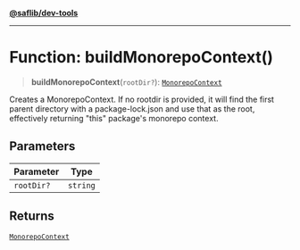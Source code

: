 [**@saflib/dev-tools**](../index.md)

***

# Function: buildMonorepoContext()

> **buildMonorepoContext**(`rootDir?`): [`MonorepoContext`](../interfaces/MonorepoContext.md)

Creates a MonorepoContext. If no rootdir is provided, it will find the first
parent directory with a package-lock.json and use that as the root, effectively
returning "this" package's monorepo context.

## Parameters

| Parameter | Type |
| ------ | ------ |
| `rootDir?` | `string` |

## Returns

[`MonorepoContext`](../interfaces/MonorepoContext.md)
